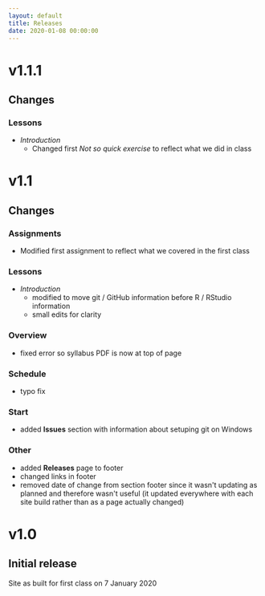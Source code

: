 ```yaml
---
layout: default
title: Releases
date: 2020-01-08 00:00:00
---
```


# v1.1.1

## Changes

### Lessons
- _Introduction_
  - Changed first _Not so quick exercise_ to reflect what we did in
    class

# v1.1

## Changes

### Assignments
- Modified first assignment to reflect what we covered in the first
  class

### Lessons
- _Introduction_
  - modified to move git / GitHub information before R / RStudio
  information
  - small edits for clarity

### Overview
- fixed error so syllabus PDF is now at top of page

### Schedule
- typo fix

### Start
- added **Issues** section with information about setuping git on
  Windows

### Other
- added **Releases** page to footer
- changed links in footer
- removed date of change from section footer since it wasn't updating
  as planned and therefore wasn't useful (it updated everywhere with
  each site build rather than as a page actually changed)

# v1.0
## Initial release

Site as built for first class on 7 January 2020
